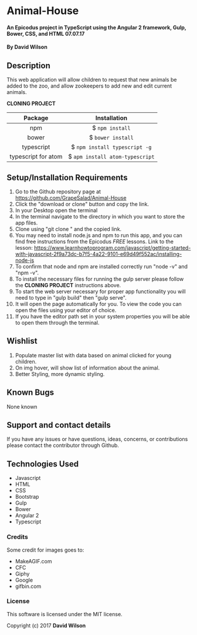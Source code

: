 # Animal-House

#### An Epicodus project in TypeScript using the Angular 2 framework, Gulp, Bower, CSS, and HTML 07.07.17

#### **By David Wilson**

## Description

This web application will allow children to request that new animals be added to the zoo, and allow zookeepers to add new and edit current animals.

**CLONING PROJECT**

| Package | Installation |
|:---:|:---:|
| npm |$ ```npm install``` |
| bower |$ ```bower install``` |
| typescript |$ ```npm install typescript -g```|
| typescript for atom |$ ```apm install atom-typescript```|

## Setup/Installation Requirements

1.  Go to the Github repository page at https://github.com/GrapeSalad/Animal-House
2.  Click the "download or clone" button and copy the link.
3.  In your Desktop open the terminal
4.  In the terminal navigate to the directory in which you want to store the app files.
5.  Clone using "git clone " and the copied link.
6.  You may need to install node.js and npm to run this app, and you can find free instructions from the Epicodus *FREE* lessons. Link to the lesson: https://www.learnhowtoprogram.com/javascript/getting-started-with-javascript-2f9a73dc-b7f5-4a22-9101-e69d49f552ac/installing-node-js
7.  To confirm that node and npm are installed correctly run "node -v" and "npm -v".
8.  To install the necessary files for running the gulp server please follow the **CLONING PROJECT** instructions above.
9.  To start the web server necessary for proper app functionality you will need to type in "gulp build" then "gulp serve".
10.  It will open the page automatically for you.
To view the code you can open the files using your editor of choice.
11. If you have the editor path set in your system properties you will be able to open them through the terminal.

## Wishlist

1.  Populate master list with data based on animal clicked for young children.
2.  On img hover, will show list of information about the animal.
3.  Better Styling, more dynamic styling.


## Known Bugs

None known

## Support and contact details

If you have any issues or have questions, ideas, concerns, or contributions please contact the contributor through Github.

## Technologies Used

* Javascript
* HTML
* CSS
* Bootstrap
* Gulp
* Bower
* Angular 2
* Typescript

### Credits

Some credit for images goes to:
* MakeAGIF.com
* CFC
* Giphy
* Google
* gifbin.com

### License
This software is licensed under the MIT license.

Copyright (c) 2017 **David Wilson**
